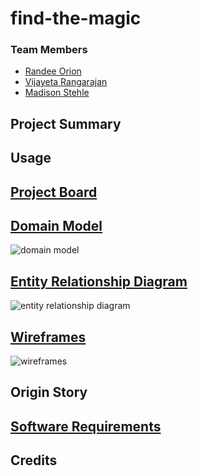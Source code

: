 # find-the-magic


### Team Members
* [Randee Orion](https://www.linkedin.com/in/randee-orion/)
* [Vijayeta Rangarajan](https://www.linkedin.com/in/vijayetar/)
* [Madison Stehle](https://www.linkedin.com/in/madison-stehle/)


## Project Summary
 


## Usage


## [Project Board]()

## [Domain Model]()

![domain model]()

## [Entity Relationship Diagram]()

![entity relationship diagram]()

## [Wireframes]()

![wireframes]()


## Origin Story



## [Software Requirements]()



## Credits

